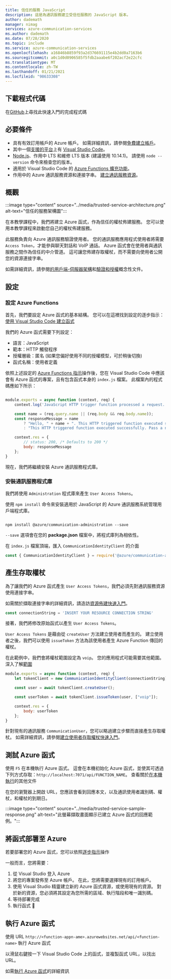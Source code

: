 ```yaml
---
title: 信任的服務 JavaScript
description: 這是為通訊服務建立受信任服務的 JavaScript 版本。
author: dademath
manager: nimag
services: azure-communication-services
ms.author: dademath
ms.date: 07/28/2020
ms.topic: include
ms.service: azure-communication-services
ms.openlocfilehash: a16846b8859f93a2d376691115e4b2dd0a7163b6
ms.sourcegitcommit: a0c1d0d0906585f5fdb2aaabe6f202acf2e22cfc
ms.translationtype: MT
ms.contentlocale: zh-TW
ms.lasthandoff: 01/21/2021
ms.locfileid: "98633308"
---
```

## <a name="download-code"></a>下載程式代碼

在[GitHub](https://github.com/Azure-Samples/communication-services-javascript-quickstarts/tree/main/Trusted%20Authentication%20Service)上尋找此快速入門的完成程式碼

## <a name="prerequisites"></a>必要條件

- 具有有效訂用帳戶的 Azure 帳戶。 如需詳細資訊，請參閱[免費建立帳戶](https://azure.microsoft.com/free/?WT.mc_id=A261C142F)。
- 其中一個[支援的平台](https://code.visualstudio.com/docs/supporting/requirements#_platforms)上有 [Visual Studio Code](https://code.visualstudio.com/)。
- [Node.js](https://nodejs.org/)、作用中 LTS 和維修 LTS 版本 (建議使用 10.14.1)。 請使用 `node --version` 命令來檢查您的版本。 
- 適用於 Visual Studio Code 的 [Azure Functions 擴充功能](https://marketplace.visualstudio.com/items?itemName=ms-azuretools.vscode-azurefunctions)。 
- 作用中的 Azure 通訊服務資源和連接字串。 [建立通訊服務資源](../../quickstarts/create-communication-resource.md)。

## <a name="overview"></a>概觀

:::image type="content" source="../media/trusted-service-architecture.png" alt-text="信任的服務架構圖":::

在本教學課程中，我們將建立 Azure 函式，作為信任的權杖佈建服務。 您可以使用本教學課程來啟動您自己的權杖佈建服務。

此服務負責向 Azure 通訊服務驗證使用者。 您的通訊服務應用程式使用者將需要 `Access Token`，才能參與聊天對話和 VoIP 通話。 Azure 函式會在使用者與通訊服務之間作為信任的中介管道。 這可讓您佈建存取權杖，而不需要向使用者公開您的資源連接字串。

如需詳細資訊，請參閱[的用戶端-伺服器架構](../../concepts/client-and-server-architecture.md)和[驗證和授權](../../concepts/authentication.md)概念性文件。

## <a name="setting-up"></a>設定

### <a name="azure-functions-set-up"></a>設定 Azure Functions

首先，我們要設定 Azure 函式的基本結構。 您可以在這裡找到設定的逐步指示：[使用 Visual Studio Code 建立函式](../../../azure-functions/create-first-function-vs-code-csharp.md?pivots=programming-language-javascript)

我們的 Azure 函式需要下列設定：

- 語言：JavaScript
- 範本：HTTP 觸發程序
- 授權層級：匿名 (如果您偏好使用不同的授權模型，可於稍後切換)
- 函式名稱：使用者定義

依照上述設定的 [Azure Functions 指示](../../../azure-functions/create-first-function-vs-code-csharp.md?pivots=programming-language-javascript)操作後，您在 Visual Studio Code 中應該會有 Azure 函式的專案，且有包含函式本身的 `index.js` 檔案。 此檔案內的程式碼應如下所示：

```javascript

module.exports = async function (context, req) {
    context.log('JavaScript HTTP trigger function processed a request.');

    const name = (req.query.name || (req.body && req.body.name));
    const responseMessage = name
        ? "Hello, " + name + ". This HTTP triggered function executed successfully."
        : "This HTTP triggered function executed successfully. Pass a name in the query string or in the request body for a personalized response.";

    context.res = {
        // status: 200, /* Defaults to 200 */
        body: responseMessage
    };
}

```

現在，我們將繼續安裝 Azure 通訊服務程式庫。

### <a name="install-communication-services-libraries"></a>安裝通訊服務程式庫

我們將使用 `Administration` 程式庫來產生 `User Access Tokens`。

使用 `npm install` 命令來安裝適用於 JavaScript 的 Azure 通訊服務系統管理用戶端程式庫。

```console

npm install @azure/communication-administration --save

```

`--save` 選項會在您的 **package.json** 檔案中，將程式庫列為相依性。

在 `index.js` 檔案頂端，匯入 `CommunicationIdentityClient` 的介面

```javascript
const { CommunicationIdentityClient } = require('@azure/communication-administration');
```

## <a name="access-token-generation"></a>產生存取權杖

為了讓我們的 Azure 函式產生 `User Access Tokens`，我們必須先對通訊服務資源使用連接字串。

如需關於擷取連接字串的詳細資訊，請造訪[資源佈建快速入門](../../quickstarts/create-communication-resource.md)。

``` javascript
const connectionString = 'INSERT YOUR RESOURCE CONNECTION STRING'
```

接著，我們將修改原始函式以產生 `User Access Tokens`。 

`User Access Tokens` 是藉由從 `createUser` 方法建立使用者而產生的。 建立使用者之後，我們可以使用 `issueToken` 方法為該使用者產生 Azure Function 傳回的權杖。

在此範例中，我們會將權杖範圍設定為 `voip`。 您的應用程式可能需要其他範圍。 深入了解[範圍](../../quickstarts/access-tokens.md)

```javascript
module.exports = async function (context, req) {
    let tokenClient = new CommunicationIdentityClient(connectionString);

    const user = await tokenClient.createUser();

    const userToken = await tokenClient.issueToken(user, ["voip"]);

    context.res = {
        body: userToken
    };
}
```

針對現有的通訊服務 `CommunicationUser`，您可以略過建立步驟而直接產生存取權杖。 如需詳細資訊，請參閱[建立使用者存取權杖快速入門](../../quickstarts/access-tokens.md)。

## <a name="test-the-azure-function"></a>測試 Azure 函式

使用 `F5` 在本機執行 Azure 函式。 這會在本機初始化 Azure 函式，並使其可透過下列方式存取：`http://localhost:7071/api/FUNCTION_NAME`。 查看關於[在本機執行](../../../azure-functions/create-first-function-vs-code-csharp.md?pivots=programming-language-javascript#run-the-function-locally)的其他文件

在您的瀏覽器上開啟 URL，您應該會看到回應本文，以及通訊使用者識別碼、權杖，和權杖的到期日。

:::image type="content" source="../media/trusted-service-sample-response.png" alt-text="此螢幕擷取畫面顯示已建立 Azure 函式的回應範例。":::

## <a name="deploy-the-function-to-azure"></a>將函式部署至 Azure

若要部署您的 Azure 函式，您可以依照[逐步指示](../../../azure-functions/create-first-function-vs-code-csharp.md?pivots=programming-language-javascript#sign-in-to-azure)操作

一般而言，您將需要：
1. 從 Visual Studio 登入 Azure
2. 將您的專案發佈至 Azure 帳戶。 在此，您將需要選擇現有的訂用帳戶。
3. 使用 Visual Studio 精靈建立新的 Azure 函式資源，或使用現有的資源。 對於新的資源，您必須將其設定為您所需的區域、執行階段和唯一識別碼。
4. 等待部署完成
5. 執行函式 🎉

## <a name="run-azure-function"></a>執行 Azure 函式

使用 URL `http://<function-appn-ame>.azurewebsites.net/api/<function-name>` 執行 Azure 函式

以滑鼠右鍵按一下 Visual Studio Code 上的函式，並複製函式 URL，以找出 URL。

如需[執行 Azure 函式](../../../azure-functions/create-first-function-vs-code-csharp.md?pivots=programming-language-javascript#run-the-function-in-azure)的詳細資訊
